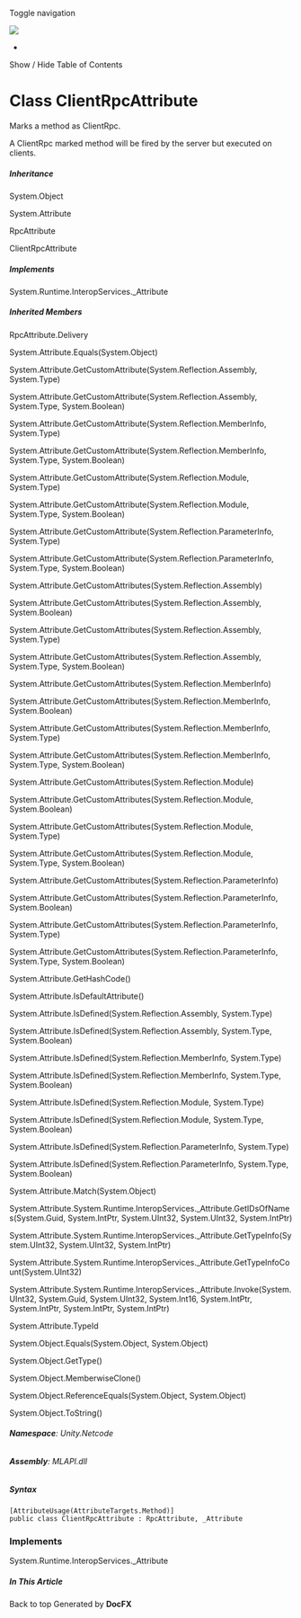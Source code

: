 <div id="wrapper">

<div>

<div class="container">

<div class="navbar-header">

Toggle navigation

<img src="../logo.svg" id="logo" class="svg" />

</div>

<div id="navbar" class="collapse navbar-collapse">

<div class="form-group">

</div>

</div>

</div>

<div class="subnav navbar navbar-default">

<div id="breadcrumb" class="container hide-when-search">

-   

</div>

</div>

</div>

<div class="container body-content hide-when-search" role="main">

<div class="sidenav hide-when-search">

Show / Hide Table of Contents

<div id="sidetoggle" class="sidetoggle collapse">

<div id="sidetoc">

</div>

</div>

</div>

<div class="article row grid-right">

<div class="col-md-10">

# Class ClientRpcAttribute

<div class="markdown level0 summary">

Marks a method as ClientRpc.

A ClientRpc marked method will be fired by the server but executed on
clients.

</div>

<div class="markdown level0 conceptual">

</div>

<div class="inheritance">

##### Inheritance

<div class="level0">

System.Object

</div>

<div class="level1">

System.Attribute

</div>

<div class="level2">

RpcAttribute

</div>

<div class="level3">

ClientRpcAttribute

</div>

</div>

<div classs="implements">

##### Implements

<div>

System.Runtime.InteropServices.\_Attribute

</div>

</div>

<div class="inheritedMembers">

##### Inherited Members

<div>

RpcAttribute.Delivery

</div>

<div>

System.Attribute.Equals(System.Object)

</div>

<div>

System.Attribute.GetCustomAttribute(System.Reflection.Assembly,
System.Type)

</div>

<div>

System.Attribute.GetCustomAttribute(System.Reflection.Assembly,
System.Type, System.Boolean)

</div>

<div>

System.Attribute.GetCustomAttribute(System.Reflection.MemberInfo,
System.Type)

</div>

<div>

System.Attribute.GetCustomAttribute(System.Reflection.MemberInfo,
System.Type, System.Boolean)

</div>

<div>

System.Attribute.GetCustomAttribute(System.Reflection.Module,
System.Type)

</div>

<div>

System.Attribute.GetCustomAttribute(System.Reflection.Module,
System.Type, System.Boolean)

</div>

<div>

System.Attribute.GetCustomAttribute(System.Reflection.ParameterInfo,
System.Type)

</div>

<div>

System.Attribute.GetCustomAttribute(System.Reflection.ParameterInfo,
System.Type, System.Boolean)

</div>

<div>

System.Attribute.GetCustomAttributes(System.Reflection.Assembly)

</div>

<div>

System.Attribute.GetCustomAttributes(System.Reflection.Assembly,
System.Boolean)

</div>

<div>

System.Attribute.GetCustomAttributes(System.Reflection.Assembly,
System.Type)

</div>

<div>

System.Attribute.GetCustomAttributes(System.Reflection.Assembly,
System.Type, System.Boolean)

</div>

<div>

System.Attribute.GetCustomAttributes(System.Reflection.MemberInfo)

</div>

<div>

System.Attribute.GetCustomAttributes(System.Reflection.MemberInfo,
System.Boolean)

</div>

<div>

System.Attribute.GetCustomAttributes(System.Reflection.MemberInfo,
System.Type)

</div>

<div>

System.Attribute.GetCustomAttributes(System.Reflection.MemberInfo,
System.Type, System.Boolean)

</div>

<div>

System.Attribute.GetCustomAttributes(System.Reflection.Module)

</div>

<div>

System.Attribute.GetCustomAttributes(System.Reflection.Module,
System.Boolean)

</div>

<div>

System.Attribute.GetCustomAttributes(System.Reflection.Module,
System.Type)

</div>

<div>

System.Attribute.GetCustomAttributes(System.Reflection.Module,
System.Type, System.Boolean)

</div>

<div>

System.Attribute.GetCustomAttributes(System.Reflection.ParameterInfo)

</div>

<div>

System.Attribute.GetCustomAttributes(System.Reflection.ParameterInfo,
System.Boolean)

</div>

<div>

System.Attribute.GetCustomAttributes(System.Reflection.ParameterInfo,
System.Type)

</div>

<div>

System.Attribute.GetCustomAttributes(System.Reflection.ParameterInfo,
System.Type, System.Boolean)

</div>

<div>

System.Attribute.GetHashCode()

</div>

<div>

System.Attribute.IsDefaultAttribute()

</div>

<div>

System.Attribute.IsDefined(System.Reflection.Assembly, System.Type)

</div>

<div>

System.Attribute.IsDefined(System.Reflection.Assembly, System.Type,
System.Boolean)

</div>

<div>

System.Attribute.IsDefined(System.Reflection.MemberInfo, System.Type)

</div>

<div>

System.Attribute.IsDefined(System.Reflection.MemberInfo, System.Type,
System.Boolean)

</div>

<div>

System.Attribute.IsDefined(System.Reflection.Module, System.Type)

</div>

<div>

System.Attribute.IsDefined(System.Reflection.Module, System.Type,
System.Boolean)

</div>

<div>

System.Attribute.IsDefined(System.Reflection.ParameterInfo, System.Type)

</div>

<div>

System.Attribute.IsDefined(System.Reflection.ParameterInfo, System.Type,
System.Boolean)

</div>

<div>

System.Attribute.Match(System.Object)

</div>

<div>

System.Attribute.System.Runtime.InteropServices.\_Attribute.GetIDsOfNames(System.Guid,
System.IntPtr, System.UInt32, System.UInt32, System.IntPtr)

</div>

<div>

System.Attribute.System.Runtime.InteropServices.\_Attribute.GetTypeInfo(System.UInt32,
System.UInt32, System.IntPtr)

</div>

<div>

System.Attribute.System.Runtime.InteropServices.\_Attribute.GetTypeInfoCount(System.UInt32)

</div>

<div>

System.Attribute.System.Runtime.InteropServices.\_Attribute.Invoke(System.UInt32,
System.Guid, System.UInt32, System.Int16, System.IntPtr, System.IntPtr,
System.IntPtr, System.IntPtr)

</div>

<div>

System.Attribute.TypeId

</div>

<div>

System.Object.Equals(System.Object, System.Object)

</div>

<div>

System.Object.GetType()

</div>

<div>

System.Object.MemberwiseClone()

</div>

<div>

System.Object.ReferenceEquals(System.Object, System.Object)

</div>

<div>

System.Object.ToString()

</div>

</div>

###### **Namespace**: Unity.Netcode

###### **Assembly**: MLAPI.dll

##### Syntax

<div class="codewrapper">

``` lang-csharp
[AttributeUsage(AttributeTargets.Method)]
public class ClientRpcAttribute : RpcAttribute, _Attribute
```

</div>

### Implements

<div>

System.Runtime.InteropServices.\_Attribute

</div>

</div>

<div class="hidden-sm col-md-2" role="complementary">

<div class="sideaffix">

<div class="contribution">

</div>

##### In This Article

<div>

</div>

</div>

</div>

</div>

</div>

<div class="grad-bottom">

</div>

<div class="footer">

<div class="container">

Back to top Generated by **DocFX**

</div>

</div>

</div>
